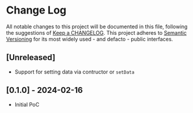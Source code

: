 # Change Log
All notable changes to this project will be documented in this file, following the suggestions of [Keep a CHANGELOG](http://keepachangelog.com/). This project adheres to [Semantic Versioning](http://semver.org/) for its most widely used - and defacto - public interfaces.

## [Unreleased]

- Support for setting data via contructor or `setData`

## [0.1.0] - 2024-02-16

- Initial PoC
